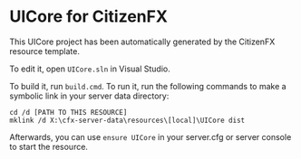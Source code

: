 # UICore for CitizenFX

This UICore project has been automatically generated by the CitizenFX resource template.

To edit it, open `UICore.sln` in Visual Studio.

To build it, run `build.cmd`. To run it, run the following commands to make a symbolic link in your server data directory:

```dos
cd /d [PATH TO THIS RESOURCE]
mklink /d X:\cfx-server-data\resources\[local]\UICore dist
```

Afterwards, you can use `ensure UICore` in your server.cfg or server console to start the resource.